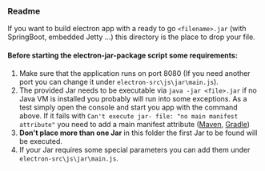 ### Readme

If you want to build electron app with a ready to go `<filename>.jar` (with SpringBoot, embedded Jetty ...) this directory is the place to drop your file.

#### Before starting the electron-jar-package script some requirements:

1. Make sure that the application runs on port 8080 (If you need another port you can change it under `electron-src\js\jar\main.js`).
2. The provided Jar needs to be executable via `java -jar <file>.jar` if no Java VM is installed you probably will run into some exceptions. As a test simply open the console and start you app with the command above. If it fails with `Can't execute jar- file: "no main manifest attribute"` you need to add a main manifest attribute ([Maven](https://stackoverflow.com/questions/9689793/cant-execute-jar-file-no-main-manifest-attribute), [Gradle](https://stackoverflow.com/questions/32567167/gradle-no-main-manifest-attribute)) 
3. __Don't place more than one Jar__ in this folder the first Jar to be found will be executed.
4. If your Jar requires some special parameters you can add them under `electron-src\js\jar\main.js`.
